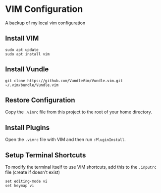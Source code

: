 # VIM Configuration

A backup of my local vim configuration

## Install VIM

```
sudo apt update
sudo apt install vim
```

## Install Vundle

```
git clone https://github.com/VundleVim/Vundle.vim.git ~/.vim/bundle/Vundle.vim
```

## Restore Configuration

Copy the `.vimrc` file from this project to the root of your home directory.

## Install Plugins

Open the `.vimrc` file with VIM and then run `:PluginInstall`.

## Setup Terminal Shortcuts

To modify the terminal itself to use VIM shortcuts, add this to the `.inputrc` file (create if doesn't exist)

```
set editing-mode vi
set keymap vi
```
